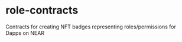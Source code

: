 # role-contracts
Contracts for creating NFT badges representing roles/permissions for Dapps on NEAR
